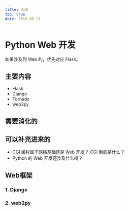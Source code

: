 ```yaml
---
title: 大纲
toc: true
date: 2018-09-11
---
```

# Python Web 开发

如果涉及到 Web 的，优先对应 Flask。

## 主要内容

- Flask
- Django
- Tornado
- web2py


## 需要消化的



## 可以补充进来的

- CGI 编程属于网络基础还是 Web 开发？ CGI 到底是什么？
- Python 的 Web 开发还涉及什么吗？


## Web框架




### 1. Django





### 2. web2py

